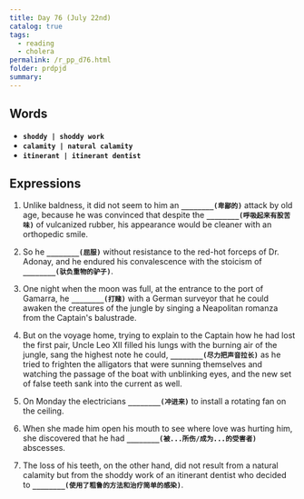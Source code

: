 ```yaml
---
title: Day 76 (July 22nd)
catalog: true
tags: 
  - reading
  - cholera
permalink: /r_pp_d76.html
folder: prdpjd
summary: 
---
```


## Words

-   <b data-toggle="tooltip" data-original-title="{{site.data.glossary.shoddy}}">`shoddy | shoddy work`</b>
-   <b data-toggle="tooltip" data-original-title="{{site.data.glossary.calamity}}">`calamity | natural calamity`</b>
-   <b data-toggle="tooltip" data-original-title="{{site.data.glossary.itinerant}}">`itinerant | itinerant dentist`</b>


## Expressions

1.  Unlike baldness, it did not seem to him an <b data-toggle="tooltip" data-original-title="{{site.data.answers.76_a}}">`________(卑鄙的)`</b> attack by old age, because he was convinced that despite the <b data-toggle="tooltip" data-original-title="{{site.data.answers.76_a2}}">`________(呼吸起来有股苦味)`</b> of vulcanized rubber, his appearance would be cleaner with an orthopedic smile.

2.  So he <b data-toggle="tooltip" data-original-title="{{site.data.answers.76_b}}">`________(屈服)`</b> without resistance to the red-hot forceps of Dr. Adonay, and he endured his convalescence with the stoicism of <b data-toggle="tooltip" data-original-title="{{site.data.answers.76_b2}}">`________(驮负重物的驴子)`</b>.

3.  One night when the moon was full, at the entrance to the port of Gamarra, he <b data-toggle="tooltip" data-original-title="{{site.data.answers.76_c}}">`________(打赌)`</b> with a German surveyor that he could awaken the creatures of the jungle by singing a Neapolitan romanza from the Captain's balustrade.

4.  But on the voyage home, trying to explain to the Captain how he had lost the first pair, Uncle Leo XII filled his lungs with the burning air of the jungle, sang the highest note he could, <b data-toggle="tooltip" data-original-title="{{site.data.answers.76_d}}">`________(尽力把声音拉长)`</b> as he tried to frighten the alligators that were sunning themselves and watching the passage of the boat with unblinking eyes, and the new set of false teeth sank into the current as well.

5.  On Monday the electricians <b data-toggle="tooltip" data-original-title="{{site.data.answers.76_e}}">`________(冲进来)`</b> to install a rotating fan on the ceiling.

6.  When she made him open his mouth to see where love was hurting him, she discovered that he had <b data-toggle="tooltip" data-original-title="{{site.data.answers.76_f}}">`________(被...所伤/成为...的受害者)`</b> abscesses.

7.  The loss of his teeth, on the other hand, did not result from a natural calamity but from the shoddy work of an itinerant dentist who decided to <b data-toggle="tooltip" data-original-title="{{site.data.answers.76_g}}">`________(使用了粗鲁的方法和治疗简单的感染)`</b>.